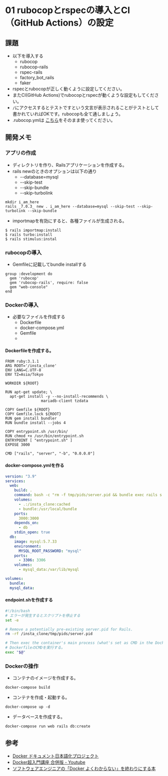 # 01 rubocopとrspecの導入とCI（GitHub Actions）の設定
## 課題
- 以下を導入する
  - rubocop
  - rubocop-rails
  - rspec-rails
  - factory_bot_rails
  - faker
- rspecとrubocopが正しく動くように設定してください。
- またCI(GitHub Actions)でrubocopとrspecが動くような設定もしてください。
- `/`にアクセスするとテストですという文言が表示されることがテストとして書かれていればOKです。rubocopも全て通しましょう。
- .rubocop.ymlは [こちら](https://github.com/DaichiSaito/insta_clone_ver7/pull/2/files#diff-4f894049af3375c2bd4e608f546f8d4a0eed95464efcdea850993200db9fef5c)をそのまま使ってください。

## 開発メモ
### アプリの作成
- ディレクトリを作り、Railsアプリケーションを作成する。
- rails newのときのオプションは以下の通り
  - --database=mysql
  - --skip-test
  - --skip-bundle
  - --skip-turbolink
```
mkdir i_am_here
rails _7.0.3_ new . i_am_here --database=mysql --skip-test --skip-turbolink --skip-bundle  
```
- importmapを有効にすると、各種ファイルが生成される。
```
$ rails importmap:install
$ rails turbo:install
$ rails stimulus:instal
```


### rubocopの導入
- Gemfileに記載してbundle installする
```
group :development do
  gem 'rubocop'
  gem 'rubocop-rails', require: false
  gem "web-console"
end
```




### Dockerの導入
- 必要なファイルを作成する
  - Dockerfile
  - docker-compose.yml
  - Gemfile
  - 

#### Dockerfileを作成する。
```
FROM ruby:3.1.1
ARG ROOT='/insta_clone'
ENV LANG=C.UTF-8
ENV TZ=Asia/Tokyo

WORKDIR ${ROOT}

RUN apt-get update; \
  apt-get install -y --no-install-recommends \
                mariadb-client tzdata

COPY Gemfile ${ROOT}
COPY Gemfile.lock ${ROOT}
RUN gem install bundler
RUN bundle install --jobs 4

COPY entrypoint.sh /usr/bin/
RUN chmod +x /usr/bin/entrypoint.sh
ENTRYPOINT [ "entrypoint.sh" ]
EXPOSE 3000

CMD ["rails", "server", "-b", "0.0.0.0"]
```

#### docker-compose.ymlを作る
```yml
version: "3.9"
services:
  web:
    build: .
    command: bash -c "rm -f tmp/pids/server.pid && bundle exec rails s -p 3000 -b '0.0.0.0'"
    volumes:
      - .:/insta_clone:cached
      - bundle:/usr/local/bundle
    ports:
      3000:3000
    depends_on:
      - db
    stdin_open: true
  db:
    image: mysql:5.7.33
    environment:
      MYSQL_ROOT_PASSWORD: "mysql"
    ports:
      - 3306: 3306
    volumes:
      - mysql_data:/var/lib/mysql

volumes:
  bundle:
  mysql_data:
```

#### endpoint.shを作成する
```sh
#!/bin/bash
# エラーが発生するとスクリプトを停止する
set -e

# Remove a potentially pre-existing server.pid for Rails.
rm -rf /insta_clone/tmp/pids/server.pid

# Then exec the container's main process (what's set as CMD in the Dockerfile).
# DockerfileのCMDを実行する。
exec "$@"
```
### Dockerの操作
- コンテナのイメージを作成する。
```
docker-compose build
```
- コンテナを作成・起動する。
```
docker-compose up -d
```
- データベースを作成する。
```
docker-compose run web rails db:create
```
## 参考
- [Docker ドキュメント日本語化プロジェクト](https://docs.docker.jp/index.html)
- [Docker超入門講座 合併版 - Youtube](https://www.youtube.com/watch?v=lZD1MIHwMBY)
- [ソフトウェアエンジニアの「Docker よくわからない」を終わりにする本]()